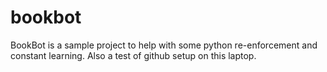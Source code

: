 # bookbot
BookBot is a sample project to help with some python re-enforcement and constant learning. 
Also a test of github setup on this laptop.

